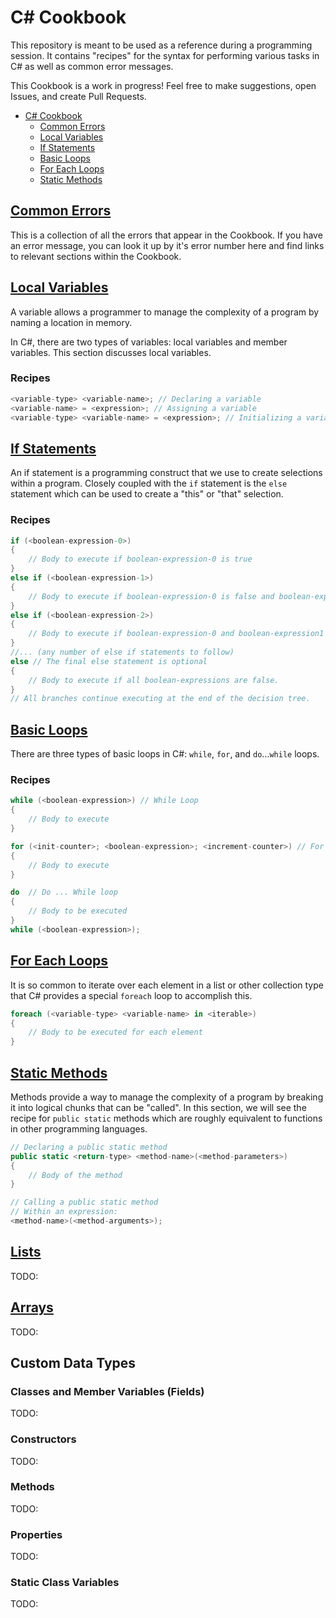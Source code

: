 # C# Cookbook

This repository is meant to be used as a reference during a programming session.
It contains "recipes" for the syntax for performing various tasks in C# as well
as common error messages. 

This Cookbook is a work in progress! Feel free to make suggestions, open Issues,
and create Pull Requests.

- [C# Cookbook](#c-cookbook)
  - [Common Errors](#common-errors)
  - [Local Variables](#local-variables)
  - [If Statements](#if-statements)
  - [Basic Loops](#basic-loops)
  - [For Each Loops](#for-each-loops)
  - [Static Methods](#static-methods)

## [Common Errors](CommonErrors.md)

This is a collection of all the errors that appear in the Cookbook. If you have
an error message, you can look it up by it's error number here and find links to
relevant sections within the Cookbook.

## [Local Variables](LocalVariables.md)

A variable allows a programmer to manage the complexity of a program by naming a
location in memory.

In C#, there are two types of variables: local variables and member variables.
This section discusses local variables.

### Recipes <!-- omit in toc --> 

```csharp
<variable-type> <variable-name>; // Declaring a variable
<variable-name> = <expression>; // Assigning a variable
<variable-type> <variable-name> = <expression>; // Initializing a variable
```

## [If Statements](IfStatements.md)

An if statement is a programming construct that we use to create selections
within a program. Closely coupled with the `if` statement is the `else`
statement which can be used to create a "this" or "that" selection.

### Recipes <!-- omit in toc --> 

```csharp
if (<boolean-expression-0>)
{
    // Body to execute if boolean-expression-0 is true
} 
else if (<boolean-expression-1>)
{
    // Body to execute if boolean-expression-0 is false and boolean-expression-1 is true.
}
else if (<boolean-expression-2>)
{
    // Body to execute if boolean-expression-0 and boolean-expression1 are false and boolean-expression-2 is true.
} 
//... (any number of else if statements to follow)
else // The final else statement is optional
{
    // Body to execute if all boolean-expressions are false.
}
// All branches continue executing at the end of the decision tree.
```

## [Basic Loops](BasicLoops.md) 

There are three types of basic loops in C#: `while`, `for`, and `do`...`while`
loops.

### Recipes <!-- omit in toc --> 

```csharp
while (<boolean-expression>) // While Loop
{
    // Body to execute
}

for (<init-counter>; <boolean-expression>; <increment-counter>) // For loop
{
    // Body to execute
}

do  // Do ... While loop
{
    // Body to be executed
}
while (<boolean-expression>);
```

## [For Each Loops](ForEachLoops.md)

It is so common to iterate over each element in a list or other collection type that C# provides a
special `foreach` loop to accomplish this.

```csharp
foreach (<variable-type> <variable-name> in <iterable>)
{
    // Body to be executed for each element
}
```

## [Static Methods](StaticMethods.md)

Methods provide a way to manage the complexity of a program by breaking it into
logical chunks that can be "called". In this section, we will see the recipe for
`public static` methods which are roughly equivalent to functions in other
programming languages.

```csharp
// Declaring a public static method
public static <return-type> <method-name>(<method-parameters>)
{
    // Body of the method
}

// Calling a public static method
// Within an expression:
<method-name>(<method-arguments>);
```


## [Lists](Lists.md) <!-- omit in toc --> 

TODO:

## [Arrays](Arrays.md) <!-- omit in toc --> 

TODO:


## Custom Data Types <!-- omit in toc --> 

### Classes and Member Variables (Fields) <!-- omit in toc --> 

TODO:

### Constructors <!-- omit in toc --> 

TODO:

### Methods <!-- omit in toc --> 

TODO:

### Properties <!-- omit in toc --> 

TODO:

### Static Class Variables <!-- omit in toc --> 

TODO: